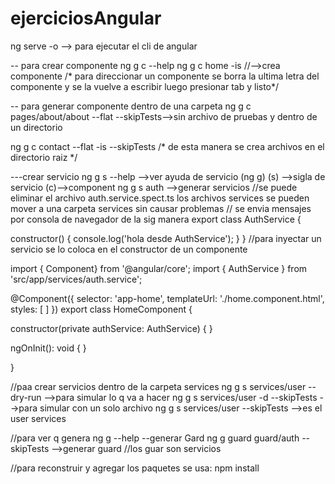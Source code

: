 # ejerciciosAngular
ng serve -o 
--> para ejecutar el cli de angular

--
para crear componente 
ng g c --help
ng g c home -is   //-->crea componente 
/* para direccionar un componente se borra la ultima letra del componente 
y se la vuelve a escribir luego presionar tab y listo*/

--
para generar componente dentro de una carpeta
ng g c pages/about/about --flat --skipTests-->sin archivo de pruebas y dentro de un directorio

ng g c contact --flat -is --skipTests /* de esta manera se crea archivos en el directorio raiz */


---crear servicio
ng g s --help -->ver ayuda de servicio (ng g) (s) -->sigla de servicio (c)-->component
ng g s auth -->generar servicios //se puede eliminar el archivo auth.service.spect.ts
los archivos services se pueden mover a una carpeta services sin causar problemas
// se envia mensajes por consola de navegador de la sig manera
export class AuthService {

  constructor() { 
    console.log('hola desde AuthService');
  }
}
//para inyectar un servicio se lo coloca en el constructor de un componente

import { Component} from '@angular/core';
import { AuthService } from 'src/app/services/auth.service';

@Component({
  selector: 'app-home',
  templateUrl: './home.component.html',
  styles: [
  ]
})
export class HomeComponent  {

  constructor(private authService: AuthService) { }

  ngOnInit(): void {
  }

}

//paa crear servicios dentro de la carpeta services
ng g s services/user --dry-run -->para simular lo q va a hacer
ng g s services/user -d --skipTests -->para simular con un solo archivo
ng g s services/user --skipTests -->es el user services

//para ver q genera ng g --help
--generar Gard
ng g guard guard/auth --skipTests -->generar guard 
//los guar son servicios

//para reconstruir y agregar los paquetes se usa:
npm install
